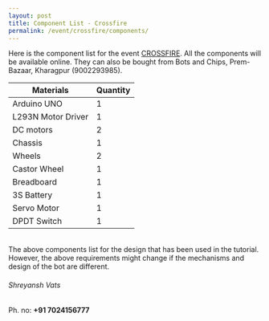 ```yaml
---
layout: post
title: Component List - Crossfire
permalink: /event/crossfire/components/
---
```

Here is the component list for the event [CROSSFIRE](/tutorial/event/crossfire/). All the components will be available online. They can also be bought from Bots and Chips, Prem-Bazaar, Kharagpur (9002293985).

| Materials                                         | Quantity    |
|---------------------------------------------------|-------------|
|Arduino UNO                                        | 1           |
|L293N Motor Driver                                 | 1           |
|DC motors                                          | 2           |
|Chassis                                            | 1           |
|Wheels                                             | 2           |
|Castor Wheel                                       | 1           |
|Breadboard                                         | 1           |
|3S Battery                                         | 1           |
|Servo Motor                                        | 1           |
|DPDT Switch                                        | 1           |

<br>
The above components list for the design that has been used in the tutorial. However, the above requirements might change if the mechanisms and design of the bot are different.

###### Shreyansh Vats

Ph. no: **+91 7024156777**
